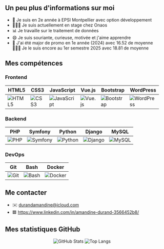 ## Un peu plus d'informations sur moi

- 🏫 Je suis en 2e année à EPSI Montpellier avec option développement
- 👩🏼‍💻 Je suis actuellement en stage chez Onaos
- 📊 Je travaille sur le traitement de données
- 😄 Je suis souriante, curieuse, motivée et j'aime apprendre
- 🥇 J'ai été major de promo en 1e année (2024) avec 16.52 de moyenne 👩🏼‍🎓 Je le suis encore au 1er semestre 2025 avec 18.81 de moyenne

## Mes compétences

### Frontend  
| HTML5 | CSS3 | JavaScript | Vue.js | Bootstrap | WordPress |
|---|---|---|---|---|---|
| ![HTML5](https://cdn.jsdelivr.net/gh/devicons/devicon/icons/html5/html5-original.svg) | ![CSS3](https://cdn.jsdelivr.net/gh/devicons/devicon/icons/css3/css3-original.svg) | ![JavaScript](https://cdn.jsdelivr.net/gh/devicons/devicon/icons/javascript/javascript-original.svg) | ![Vue.js](https://cdn.jsdelivr.net/gh/devicons/devicon/icons/vuejs/vuejs-original.svg) | ![Bootstrap](https://cdn.jsdelivr.net/gh/devicons/devicon/icons/bootstrap/bootstrap-original.svg) | ![WordPress](https://cdn.jsdelivr.net/gh/devicons/devicon/icons/wordpress/wordpress-plain.svg) |


### Backend 
| PHP | Symfony | Python | Django | MySQL |
|---|---|---|---|---|
| ![PHP](https://cdn.jsdelivr.net/gh/devicons/devicon/icons/php/php-original.svg) | ![Symfony](https://cdn.jsdelivr.net/gh/devicons/devicon/icons/symfony/symfony-original.svg) | ![Python](https://cdn.jsdelivr.net/gh/devicons/devicon/icons/python/python-original.svg) | ![Django](https://cdn.jsdelivr.net/gh/devicons/devicon/icons/django/django-plain.svg) | ![MySQL](https://cdn.jsdelivr.net/gh/devicons/devicon/icons/mysql/mysql-original.svg) | 

### DevOps 
| Git | Bash | Docker | 
|---|---|---|
| ![Git](https://cdn.jsdelivr.net/gh/devicons/devicon/icons/git/git-original.svg) | ![Bash](https://cdn.jsdelivr.net/gh/devicons/devicon/icons/bash/bash-original.svg) | ![Docker](https://cdn.jsdelivr.net/gh/devicons/devicon/icons/docker/docker-original.svg) |

## Me contacter

- ✉️ durandamandine@icloud.com
- 🟦 https://www.linkedin.com/in/amandine-durand-3566452b8/

## Mes statistiques GitHub

<p align="center">
  <img src="https://github-readme-stats.vercel.app/api?username=AmandineDurand&show_icons=true&theme=default" alt="GitHub Stats" />
  <img src="https://github-readme-stats.vercel.app/api/top-langs/?username=AmandineDurand&layout=compact&theme=default" alt="Top Langs" />
</p>

